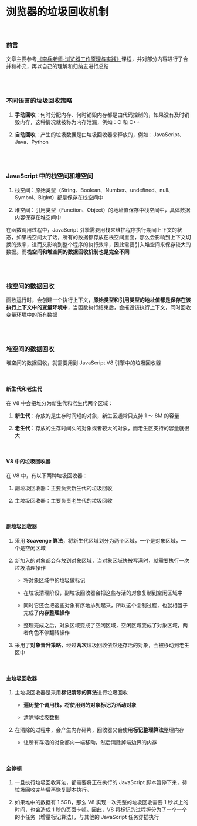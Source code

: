 # 浏览器的垃圾回收机制

</br>

### 前言

文章主要参考[《李兵老师-浏览器工作原理与实践》](https://time.geekbang.org/column/intro/216)课程，并对部分内容进行了合并和补充，再以自己的理解和归纳去进行总结

</br>
</br>

### 不同语言的垃圾回收策略

1. **手动回收**：何时分配内存、何时销毁内存都是由代码控制的，如果没有及时销毁内存，这种情况就被称为内存泄漏，例如：C 和 C++

2. **自动回收**：产生的垃圾数据是由垃圾回收器来释放的，例如：JavaScript、Java、Python

</br>
</br>

### JavaScript 中的栈空间和堆空间

1. 栈空间：原始类型（String、Boolean、Number、undefined、null、Symbol、BigInt）都是保存在栈空间中

2. 堆空间：引用类型（Function、Object）的地址值保存中栈空间中，具体数据内容保存在堆空间中

在函数调用过程中，JavaScript 引擎需要用栈来维护程序执行期间上下文的状态，如果栈空间大了话，所有的数据都存放在栈空间里面，那么会影响到上下文切换的效率，进而又影响到整个程序的执行效率，因此需要引入堆空间来保存较大的数据。而**栈空间和堆空间的数据回收机制也是完全不同**

</br>
</br>

### 栈空间的数据回收

函数运行时，会创建一个执行上下文，**原始类型和引用类型的地址值都是保存在该执行上下文中的变量环境中**，当函数执行结束后，会摧毁该执行上下文，同时回收变量环境中的所有数据

</br>
</br>

### 堆空间的数据回收

堆空间的数据回收，就需要用到 JavaScript V8 引擎中的垃圾回收器

</br>

#### 新生代和老生代

在 V8 中会把堆分为新生代和老生代两个区域：

1. **新生代**：存放的是生存时间短的对象，新生区通常只支持 1 ～ 8M 的容量

2. **老生代**：存放的生存时间久的对象或者较大的对象，而老生区支持的容量就很大

</br>

#### V8 中的垃圾回收器

在 V8 中，有以下两种垃圾回收器：

1. 副垃圾回收器：主要负责新生代的垃圾回收

2. 主垃圾回收器：主要负责老生代的垃圾回收

</br>

#### 副垃圾回收器

1. 采用 **Scavenge 算法**，将新生代区域划分为两个区域，一个是对象区域，一个是空闲区域

2. 新加入的对象都会存放到对象区域，当对象区域快被写满时，就需要执行一次垃圾清理操作

    - 将对象区域中的垃圾做标记

    - 在垃圾清理阶段，副垃圾回收器会把这些存活的对象复制到空闲区域中

    - 同时它还会把这些对象有序地排列起来，所以这个复制过程，也就相当于完成了**内存整理操作**

    - 整理完成之后，对象区域变成了空闲区域，空闲区域变成了对象区域，两者角色不停翻转操作

3. 采用了**对象晋升策略**，经过**两次**垃圾回收依然还存活的对象，会被移动到老生区中

</br>

#### 主垃圾回收器

1. 主垃圾回收器是采用**标记清除的算法**进行垃圾回收

    - **遍历整个调用栈，将使用到的对象标记为活动对象**

    - 清除掉垃圾数据

2. 在清除的过程中，会产生内存碎片，回收器又会使用**标记整理算法**整理内存

    - 让所有存活的对象都向一端移动，然后清除掉端边界的内存

</br>

#### 全停顿

1. 一旦执行垃圾回收算法，都需要将正在执行的 JavaScript 脚本暂停下来，待垃圾回收完毕后再恢复脚本执行。

2. 如果堆中的数据有 1.5GB，那么 V8 实现一次完整的垃圾回收需要 1 秒以上的时间，也会造成 1 秒的页面卡顿。因此，V8 将标记的过程拆分为了一个一个的小任务（增量标记算法），与其他的 JavaScript 任务穿插执行

</br>
</br>
